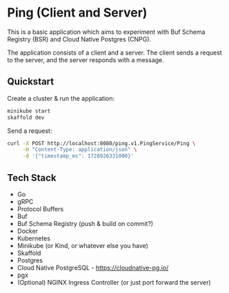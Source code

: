 # Ping (Client and Server)

This is a basic application which aims to experiment with Buf Schema Registry (BSR) and Cloud Native Postgres (CNPG). 

The application consists of a client and a server. The client sends a request to the server, and the server responds with a message.

## Quickstart

Create a cluster & run the application:

```bash
minikube start
skaffold dev
```

Send a request:

```bash
curl -X POST http://localhost:8080/ping.v1.PingService/Ping \
     -H "Content-Type: application/json" \
     -d '{"timestamp_ms": 1728926331000}'
```

## Tech Stack

- Go
- gRPC
- Protocol Buffers
- Buf
- Buf Schema Registry (push & build on commit?)
- Docker
- Kubernetes
- Minikube (or Kind, or whatever else you have)
- Skaffold
- Postgres
- Cloud Native PostgreSQL - https://cloudnative-pg.io/
- pgx 
- (Optional) NGINX Ingress Controller (or just port forward the server)